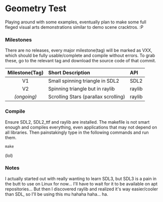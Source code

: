 # Geometry Test
Playing around with some examples, eventually plan to make some full fleged visual arts demonstrations similar to demo scene cracktros. :P


### Milestones
There are no releases, every major milestone(tag) will be marked as VXX, which should be fully usable/complete and compile without errors. To grab these, go to the relevant tag and download the source code of that commit.

| Milestone(Tag)    | Short Description | API |
| :--------: | :------- | :----- |
| V1 | Small spinning triangle in SDL2 | SDL2 |
| V2 | Spinning triangle but in raylib     | raylib |
|*(ongoing)* | Scrolling Stars (parallax scrolling)  | raylib |

### Compile

Ensure SDL2, SDL2_ttf and raylib are installed. The makefile is not smart enough and compiles everything, even applications that may not depend on all libraries. Then painstakingly type in the following commands and run them.

```
make 
```
(lol)

### Notes
I actually started out with really wanting to learn SDL3, but SDL3 is a pain in the butt to use on Linux for now... I'll have to wait for it to be available on apt repositories...
But then I discovered raylib and realized it's way easier/cooler than SDL, so I'll be using this mu hahaha haha... ha.
